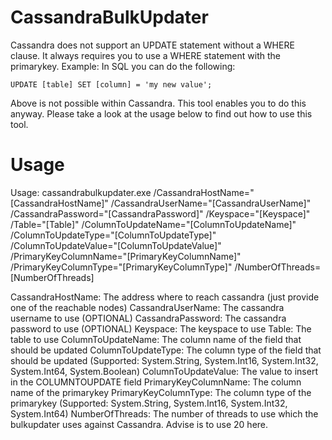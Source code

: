# CassandraBulkUpdater
Cassandra does not support an UPDATE statement without a WHERE clause. It always requires you to use a WHERE statement with the primarykey. Example: In SQL you can do the following:
```
UPDATE [table] SET [column] = 'my new value';
```
Above is not possible within Cassandra. This tool enables you to do this anyway. Please take a look at the usage below to find out how to use this tool.

# Usage
Usage: cassandrabulkupdater.exe /CassandraHostName="[CassandraHostName]" /CassandraUserName="[CassandraUserName]" /CassandraPassword="[CassandraPassword]" /Keyspace="[Keyspace]" /Table="[Table]" /ColumnToUpdateName="[ColumnToUpdateName]" /ColumnToUpdateType="[ColumnToUpdateType]" /ColumnToUpdateValue="[ColumnToUpdateValue]" /PrimaryKeyColumnName="[PrimaryKeyColumnName]" /PrimaryKeyColumnType="[PrimaryKeyColumnType]" /NumberOfThreads=[NumberOfThreads]

CassandraHostName: The address where to reach cassandra (just provide one of the reachable nodes)
CassandraUserName: The cassandra username to use (OPTIONAL)
CassandraPassword: The cassandra password to use (OPTIONAL)
Keyspace: The keyspace to use
Table: The table to use
ColumnToUpdateName: The column name of the field that should be updated
ColumnToUpdateType: The column type of the field that should be updated (Supported: System.String, System.Int16, System.Int32, System.Int64, System.Boolean)
ColumnToUpdateValue: The value to insert in the COLUMNTOUPDATE field
PrimaryKeyColumnName: The column name of the primarykey
PrimaryKeyColumnType: The column type of the primarykey  (Supported: System.String, System.Int16, System.Int32, System.Int64)
NumberOfThreads: The number of threads to use which the bulkupdater uses against Cassandra. Advise is to use 20 here.